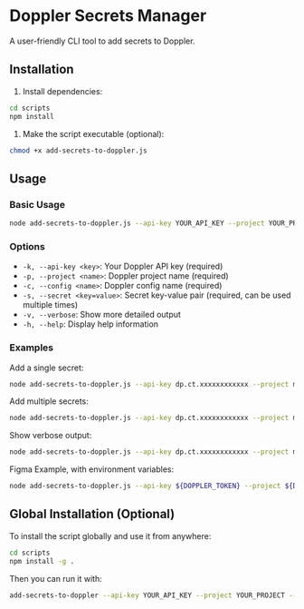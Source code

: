 # Doppler Secrets Manager

A user-friendly CLI tool to add secrets to Doppler.

## Installation

1. Install dependencies:

```bash
cd scripts
npm install
```

1. Make the script executable (optional):

```bash
chmod +x add-secrets-to-doppler.js
```

## Usage

### Basic Usage

```bash
node add-secrets-to-doppler.js --api-key YOUR_API_KEY --project YOUR_PROJECT --config YOUR_CONFIG --secret KEY1=VALUE1 --secret KEY2=VALUE2
```

### Options

- `-k, --api-key <key>`: Your Doppler API key (required)
- `-p, --project <name>`: Doppler project name (required)
- `-c, --config <name>`: Doppler config name (required)
- `-s, --secret <key=value>`: Secret key-value pair (required, can be used multiple times)
- `-v, --verbose`: Show more detailed output
- `-h, --help`: Display help information

### Examples

Add a single secret:

```bash
node add-secrets-to-doppler.js --api-key dp.ct.xxxxxxxxxxxx --project my-project --config dev --secret DATABASE_URL=postgres://user:pass@localhost:5432/db
```

Add multiple secrets:

```bash
node add-secrets-to-doppler.js --api-key dp.ct.xxxxxxxxxxxx --project my-project --config dev --secret API_KEY=12345 --secret DEBUG=true --secret PORT=8080
```

Show verbose output:

```bash
node add-secrets-to-doppler.js --api-key dp.ct.xxxxxxxxxxxx --project my-project --config dev --secret API_KEY=12345 --verbose
```

Figma Example, with environment variables:

```bash
node add-secrets-to-doppler.js --api-key ${DOPPLER_TOKEN} --project ${DOPPLER_PROJECT} --config ${DOPPLER_CONFIG} --secret APP_FIGMA_CLIENT_ID=${APP_FIGMA_CLIENT_ID} --secret APP_FIGMA_CLIENT_SECRET=${APP_FIGMA_CLIENT_SECRET}
```

## Global Installation (Optional)

To install the script globally and use it from anywhere:

```bash
cd scripts
npm install -g .
```

Then you can run it with:

```bash
add-secrets-to-doppler --api-key YOUR_API_KEY --project YOUR_PROJECT --config YOUR_CONFIG --secret KEY1=VALUE1
``` 
